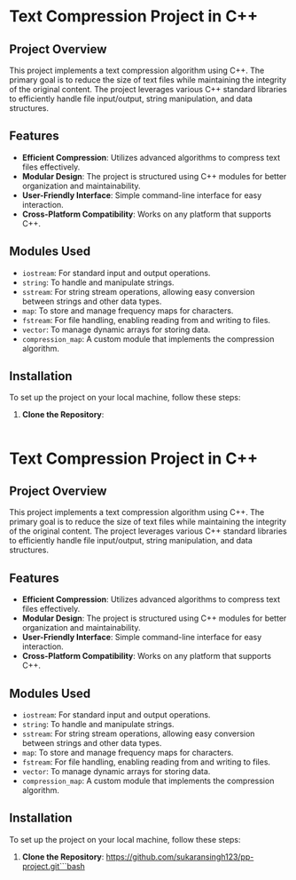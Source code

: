 # Text Compression Project in C++

## Project Overview

This project implements a text compression algorithm using C++. The primary goal is to reduce the size of text files while maintaining the integrity of the original content. The project leverages various C++ standard libraries to efficiently handle file input/output, string manipulation, and data structures.

## Features

- **Efficient Compression**: Utilizes advanced algorithms to compress text files effectively.
- **Modular Design**: The project is structured using C++ modules for better organization and maintainability.
- **User-Friendly Interface**: Simple command-line interface for easy interaction.
- **Cross-Platform Compatibility**: Works on any platform that supports C++.

## Modules Used

- `iostream`: For standard input and output operations.
- `string`: To handle and manipulate strings.
- `sstream`: For string stream operations, allowing easy conversion between strings and other data types.
- `map`: To store and manage frequency maps for characters.
- `fstream`: For file handling, enabling reading from and writing to files.
- `vector`: To manage dynamic arrays for storing data.
- `compression_map`: A custom module that implements the compression algorithm.

## Installation

To set up the project on your local machine, follow these steps:

1. **Clone the Repository**:
   ```bash
# Text Compression Project in C++

## Project Overview

This project implements a text compression algorithm using C++. The primary goal is to reduce the size of text files while maintaining the integrity of the original content. The project leverages various C++ standard libraries to efficiently handle file input/output, string manipulation, and data structures.

## Features

- **Efficient Compression**: Utilizes advanced algorithms to compress text files effectively.
- **Modular Design**: The project is structured using C++ modules for better organization and maintainability.
- **User-Friendly Interface**: Simple command-line interface for easy interaction.
- **Cross-Platform Compatibility**: Works on any platform that supports C++.

## Modules Used

- `iostream`: For standard input and output operations.
- `string`: To handle and manipulate strings.
- `sstream`: For string stream operations, allowing easy conversion between strings and other data types.
- `map`: To store and manage frequency maps for characters.
- `fstream`: For file handling, enabling reading from and writing to files.
- `vector`: To manage dynamic arrays for storing data.
- `compression_map`: A custom module that implements the compression algorithm.

## Installation

To set up the project on your local machine, follow these steps:

1. **Clone the Repository**:
   https://github.com/sukaransingh123/pp-project.git```bash

